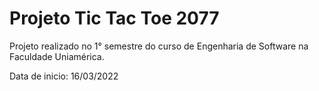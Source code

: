 # Projeto Tic Tac Toe 2077

Projeto realizado no 1° semestre do curso de Engenharia de Software na Faculdade Uniamérica.

Data de inicio: 16/03/2022
